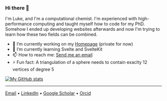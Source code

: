 ### Hi there 👋

I'm Luke, and I'm a computational chemist. I'm experienced with high-performance computing and taught myself how to code for my PhD. Somehow I ended up developing websites afterwards and now I'm trying to learn how these two fields can be combined.

- 🔭 I’m currently working on my [Homepage](https://github.com/Trombach/homepage) (private for now)
- 🌱 I’m currently learning Svelte and SvelteKit
- 📫 How to reach me: [Send me an email](mailto:contact@lukastrombach.dev?subject=[GitHub])
- ⚡ Fun fact: A triangulation of a sphere needs to contain exaclty 12 vertices of degree 5

[![My GitHub stats](https://github-readme-stats.vercel.app/api?username=Trombach&count_private=true&show_icons=true&theme=vue-dark&include_all_commits=true&hide=stars)](https://github.com/anuraghazra/github-readme-stats)

---
[Email](mailto:contact@lukastrombach.dev?subject=[GitHub]) &#8226; [LinkedIn](https://www.linkedin.com/in/lukas-trombach/) &#8226; [Google Scholar](https://scholar.google.co.nz/citations?user=XixhlQ4AAAAJ&hl=en) &#8226; [Orcid](https://orcid.org/0000-0001-5316-9967)
